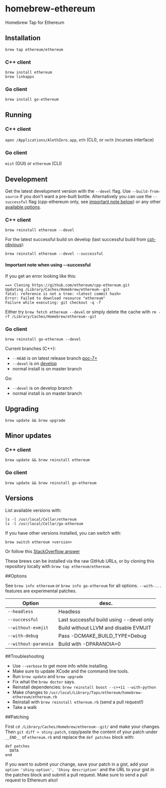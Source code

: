homebrew-ethereum
=================

Homebrew Tap for Ethereum

## Installation

```
brew tap ethereum/ethereum
```

### C++ client
```
brew install ethereum
brew linkapps
```

### Go client
```
brew install go-ethereum
```

## Running

### C++ client
`open /Applications/AlethZero.app`, `eth` (CLI), or `neth` (ncurses interface)

### Go client
`mist` (GUI) or `ethereum` (CLI)


## Development
Get the latest development version with the `--devel` flag. Use `--build-from-source` if you don't want a pre-built bottle. Alternatively you can use the `--successful` flag (cpp-ethereum only, see [important note below](#important-note-when-using---successful)) or any other [available options](#options).

### C++ client
```
brew reinstall ethereum --devel
```

For the latest successful build on develop (last successful build from [cpt-obvious](http://build.ethdev.com/waterfall)):
```
brew reinstall ethereum --devel --successful
```

#### Important note when using --successful

If you get an error looking like this:
```
==> Cloning https://github.com/ethereum/cpp-ethereum.git
Updating /Library/Caches/Homebrew/ethereum--git
fatal: reference is not a tree: <latest commit hash>
Error: Failed to download resource "ethereum"
Failure while executing: git checkout -q -f
```

Either try `brew fetch ethereum --devel` or simply delete the cache with `rm -rf /Library/Caches/Homebrew/ethereum--git`


### Go client
```
brew reinstall go-ethereum --devel
```

Current branches (C++):
* `--HEAD` is on latest release branch [poc-7+](https://github.com/ethereum/cpp-ethereum/commits/poc-7+)
* `--devel` is on [develop](https://github.com/ethereum/cpp-ethereum/commits/develop)
* normal install is on master branch

Go:
* `--devel` is on develop branch
* normal install is on master branch


## Upgrading

```
brew update && brew upgrade
```

## Minor updates

### C++ client
```
brew update && brew reinstall ethereum
```

### Go client
```
brew update && brew reinstall go-ethereum
```

## Versions
List available versions with:
```
ls -l /usr/local/Cellar/ethereum
ls -l /usr/local/Cellar/go-ethereum
```

If you have other versions installed, you can switch with:
```
brew switch ethereum <version>
```
Or follow this [StackOverflow answer](http://stackoverflow.com/a/9832084/2639784)

These brews can be installed via the raw GitHub URLs, or by cloning this
repository locally with `brew tap ethereum/ethereum`.

##Options

See `brew info ethereum` or `brew info go-ethereum` for all options. `--with-...` features are experimental patches.

Option               | desc.
---------------------|---------
`--headless`         | Headless
`--successful`       | Last successful build using --devel only
`--without-evmjit`   | Build without LLVM and disable EVMJIT
`--with-debug`       | Pass -DCMAKE_BUILD_TYPE=Debug
`--without-paranoia` | Build with -DPARANOIA=0

##Troubleshooting

* Use `--verbose` to get more info while installing.
* Make sure to update XCode and the command line tools.
* Run `brew update` and `brew upgrade`
* Fix what the `brew doctor` says.
* Reinstall dependencies: `brew reinstall boost --c++11 --with-python`
* Make changes to `/usr/local/Library/Taps/ethereum/homebrew-ethereum/ethereum.rb`
* Reinstall with `brew reinstall ethereum.rb` (send a pull request!)
* Take a walk

##Patching

First `cd /Library/Caches/Homebrew/ethereum--git/` and make your changes. Then `git diff > shiny.patch`, copy/paste the content of your patch under `__END__` of `ethereum.rb` and replace the `def patches` block with:

```
def patches
  DATA
end
```

If you want to submit your change, save your patch in a gist, add your `option 'shiny-option', 'Shiny description'` and the URL to your gist in the patches block and submit a pull request. Make sure to send a pull request to Ethereum also!
